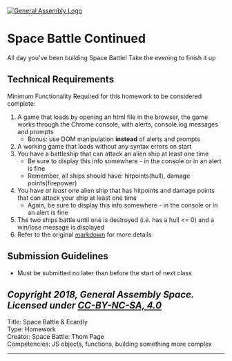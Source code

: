 [![General Assembly Logo](/ga_cog.png)](https://generalassemb.ly)

# Space Battle Continued

All day you've been building Space Battle! Take the evening to finish it up


## Technical Requirements
Minimum Functionality Required for this homework to be considered complete:
1. A game that loads by opening an html file in the browser, the game works through the Chrome console, with alerts, console.log messages and prompts
    - Bonus: use DOM manipulation **instead** of alerts and prompts
1. A working game that loads without any syntax errors on start
1. You have a battleship that can attack an alien ship at least one time
    - Be sure to display this info somewhere - in the console or in an alert is fine
    - Remember, all ships should have: hitpoints(hull), damage points(firepower)
1. You have _at least_ one alien ship that has hitpoints and damage points that can attack your ship at least one time  
    - Again, be sure to display this info somewhere - in the console or in an alert is fine
1. The two ships battle until one is destroyed (i.e. has a hull <= 0) and a win/lose message is displayed
1. Refer to the original [markdown](../instructor_notes/space_battle.md) for more details


## Submission Guidelines

- Must be submitted no later than before the start of next class


*Copyright 2018, General Assembly Space. Licensed under [CC-BY-NC-SA, 4.0](https://creativecommons.org/licenses/by-nc-sa/4.0/)*
---
Title: Space Battle & Ecardly <br>
Type: Homework<br>
Creator: Space Battle: Thom Page<br>
Competencies: JS objects, functions, building something more complex<br>

---

